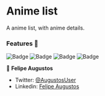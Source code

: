 # Anime list

A anime list, with anime details.

### Features :triumph:

![Badge](https://img.shields.io/badge/REACT-17.0.2-%2361DAFB?style=for-the-badge&logo=react)
![Badge](https://img.shields.io/badge/REDUX-4.1.1-%23764ABC?style=for-the-badge&logo=redux)
![Badge](https://img.shields.io/badge/STYLED-COMPONENTS-5.3.1-%23DB7093?style=for-the-badge&logo=styledcomponents)
![Badge](https://img.shields.io/badge/TYPESCRIPT-4.1.2-%233178C6?style=for-the-badge&logo=typescript)


👤 **Felipe Augustos**

- Twitter: [@AugustosUser](https://twitter.com/AugustosUser)
- Linkedin: [Felipe Augustos](https://www.linkedin.com/in/felipe-augustos/)